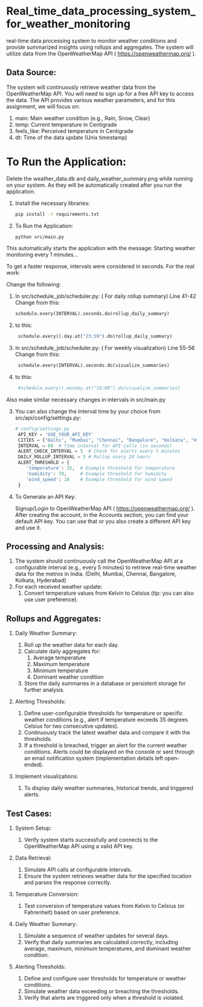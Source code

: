 # Real_time_data_processing_system_for_weather_monitoring
real-time data processing system to monitor weather conditions and provide summarized insights using rollups and aggregates. The system will utilize data from the OpenWeatherMap API ( https://openweathermap.org/ ).

## Data Source:
The system will continuously retrieve weather data from the OpenWeatherMap API. You will
need to sign up for a free API key to access the data. The API provides various weather
parameters, and for this assignment, we will focus on:

1. main: Main weather condition (e.g., Rain, Snow, Clear)
2. temp: Current temperature in Centigrade
3. feels_like: Perceived temperature in Centigrade
4. dt: Time of the data update (Unix timestamp)


# To Run the Application:

Delete the weather_data.db and daily_weather_summary.png while running on your system. As they will be automatically created after you run the application.

1. Install the necessary libraries:
     ```bash
     pip install -r requirements.txt

2. To Run the Application:
      ```bash
      python src/main.py

This automatically starts the application with the message:
   Starting weather monitoring every 1 minutes...

   To get a faster response, intervals were considered in seconds.
   For the real work:

   Change the following:

1.   In src/schedule_job/scheduler.py: ( For daily rollup summary) Line 41-42
   Change from this:

     ```python
     schedule.every(INTERVAL).seconds.do(rollup_daily_summary)

   1. to this:
       ```python
        schedule.every().day.at("23:59").do(rollup_daily_summary)

2.   In src/schedule_job/scheduler.py: ( For weekly visualization) Line 55-56
   Change from this:
   
       ```python
        schedule.every(INTERVAL).seconds.do(visualize_summaries)
   1. to this:
        ```python
         #schedule.every().monday.at("10:00").do(visualize_summaries)


Also make similar necessary changes in intervals in src/main.py 

3. You can also change the Interval time by your choice from src/api/config/settings.py:

      ```python
      # config/settings.py
       API_KEY = 'USE_YOUR_API_KEY'
       CITIES = ["Delhi", "Mumbai", "Chennai", "Bangalore", "Kolkata", "Hyderabad"]
       INTERVAL = 60  # Time interval for API calls (in seconds)
       ALERT_CHECK_INTERVAL = 5  # Check for alerts every 5 minutes
       DAILY_ROLLUP_INTERVAL = 5 # Rollup every 24 hours
       ALERT_THRESHOLD = {
          'temperature': 35,  # Example threshold for temperature
          'humidity': 70,     # Example threshold for humidity
          'wind_speed': 10    # Example threshold for wind speed
       }

4. To Generate an API Key:
   
     Signup/Login to OpenWeatherMap API ( https://openweathermap.org/ ).
     After creating the account, in the Accounts section, you can find your default API key. You can use that or you also create a different API key and use it.
    

## Processing and Analysis:

1. The system should continuously call the OpenWeatherMap API at a configurable interval
(e.g., every 5 minutes) to retrieve real-time weather data for the metros in India. (Delhi,
Mumbai, Chennai, Bangalore, Kolkata, Hyderabad)
2. For each received weather update:
     1. Convert temperature values from Kelvin to Celsius (tip: you can also use user preference).

## Rollups and Aggregates:

1. Daily Weather Summary:
   1. Roll up the weather data for each day.
   2. Calculate daily aggregates for:
        1. Average temperature
        2. Maximum temperature
        3. Minimum temperature
        4. Dominant weather condition 
   3. Store the daily summaries in a database or persistent storage for further analysis.
      
2. Alerting Thresholds:
    1. Define user-configurable thresholds for temperature or specific weather
       conditions (e.g., alert if temperature exceeds 35 degrees Celsius for two
       consecutive updates).
    2. Continuously track the latest weather data and compare it with the thresholds.
    3. If a threshold is breached, trigger an alert for the current weather conditions.
Alerts could be displayed on the console or sent through an email notification
system (implementation details left open-ended).

3. Implement visualizations:
     1.  To display daily weather summaries, historical trends, and triggered alerts.

## Test Cases:

1. System Setup:
     1. Verify system starts successfully and connects to the OpenWeatherMap API
         using a valid API key.

2. Data Retrieval:
     1. Simulate API calls at configurable intervals.
     2. Ensure the system retrieves weather data for the specified location and parses
         the response correctly.

3. Temperature Conversion:
      1. Test conversion of temperature values from Kelvin to Celsius (or Fahrenheit)
        based on user preference.

4. Daily Weather Summary:
      1. Simulate a sequence of weather updates for several days.
      2. Verify that daily summaries are calculated correctly, including average, maximum,
          minimum temperatures, and dominant weather condition.

5. Alerting Thresholds:
      1. Define and configure user thresholds for temperature or weather conditions.
      2. Simulate weather data exceeding or breaching the thresholds.
      3. Verify that alerts are triggered only when a threshold is violated.
